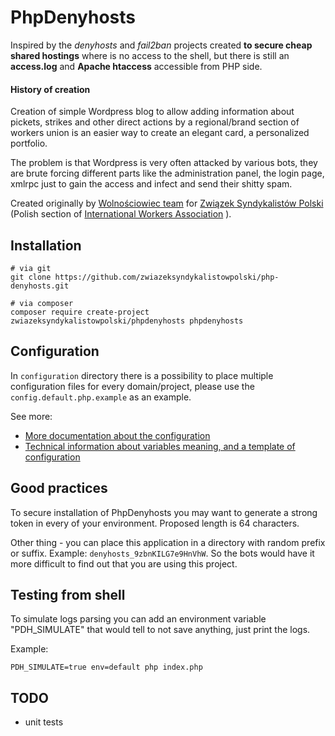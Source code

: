 PhpDenyhosts
============

Inspired by the _denyhosts_ and _fail2ban_ projects created **to secure cheap shared hostings** where is no
access to the shell, but there is still an **access.log** and **Apache htaccess** accessible from PHP side.

#### History of creation

Creation of simple Wordpress blog to allow adding information about pickets, strikes and other direct actions by a regional/brand section of workers union
is an easier way to create an elegant card, a personalized portfolio.

The problem is that Wordpress is very often attacked by various bots, they are brute forcing different parts 
like the administration panel, the login page, xmlrpc just to gain the access and infect and send their shitty spam.

Created originally by [Wolnościowiec team](https://github.com/Wolnosciowiec) for [Związek Syndykalistów Polski](http://zsp.net.pl) (Polish section of [International Workers Association](http://iwa-ait.org/) ).

## Installation

```
# via git
git clone https://github.com/zwiazeksyndykalistowpolski/php-denyhosts.git

# via composer
composer require create-project zwiazeksyndykalistowpolski/phpdenyhosts phpdenyhosts
```

## Configuration

In `configuration` directory there is a possibility to place multiple configuration files
for every domain/project, please use the `config.default.php.example` as an example.

See more:
- [More documentation about the configuration](./configuration/README.md)
- [Technical information about variables meaning, and a template of configuration](./configuration/config.default.php.example)

## Good practices

To secure installation of PhpDenyhosts you may want to generate a strong token
in every of your environment. Proposed length is 64 characters.

Other thing - you can place this application in a directory with random prefix or suffix.
Example: `denyhosts_9zbnKILG7e9HnVhW`. 
So the bots would have it more difficult to find out that you are using this project.

## Testing from shell

To simulate logs parsing you can add an environment variable "PDH_SIMULATE" that would
tell to not save anything, just print the logs.

Example:
```
PDH_SIMULATE=true env=default php index.php
```

## TODO

- unit tests